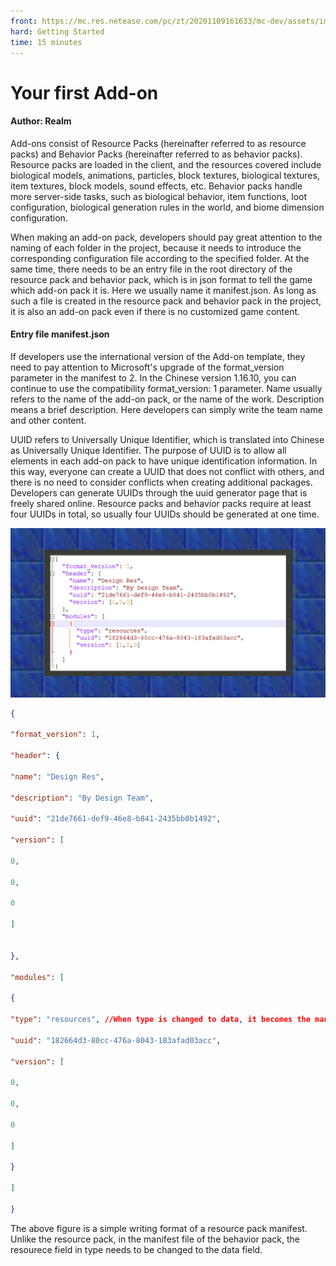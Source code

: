 ```yaml
--- 
front: https://mc.res.netease.com/pc/zt/20201109161633/mc-dev/assets/img/3_1.ad6421a3.png 
hard: Getting Started 
time: 15 minutes 
--- 
```

# Your first Add-on 
#### Author: Realm 

Add-ons consist of Resource Packs (hereinafter referred to as resource packs) and Behavior Packs (hereinafter referred to as behavior packs). Resource packs are loaded in the client, and the resources covered include biological models, animations, particles, block textures, biological textures, item textures, block models, sound effects, etc. Behavior packs handle more server-side tasks, such as biological behavior, item functions, loot configuration, biological generation rules in the world, and biome dimension configuration. 

When making an add-on pack, developers should pay great attention to the naming of each folder in the project, because it needs to introduce the corresponding configuration file according to the specified folder. At the same time, there needs to be an entry file in the root directory of the resource pack and behavior pack, which is in json format to tell the game which add-on pack it is. Here we usually name it manifest.json. As long as such a file is created in the resource pack and behavior pack in the project, it is also an add-on pack even if there is no customized game content. 

#### Entry file manifest.json 

If developers use the international version of the Add-on template, they need to pay attention to Microsoft's upgrade of the format_version parameter in the manifest to 2. In the Chinese version 1.16.10, you can continue to use the compatibility format_version: 1 parameter. Name usually refers to the name of the add-on pack, or the name of the work. Description means a brief description. Here developers can simply write the team name and other content. 

UUID refers to Universally Unique Identifier, which is translated into Chinese as Universally Unique Identifier. The purpose of UUID is to allow all elements in each add-on pack to have unique identification information. In this way, everyone can create a UUID that does not conflict with others, and there is no need to consider conflicts when creating additional packages. Developers can generate UUIDs through the uuid generator page that is freely shared online. Resource packs and behavior packs require at least four UUIDs in total, so usually four UUIDs should be generated at one time. 

![](./images/3_1.png) 

```json 
{ 

"format_version": 1, 

"header": { 

"name": "Design Res", 

"description": "By Design Team", 

"uuid": "21de7661-def9-46e8-b841-2435bb0b1492", 

"version": [ 

0, 

0, 

0 

]


}, 

"modules": [ 

{ 

"type": "resources", //When type is changed to data, it becomes the manifest of the behavior pack 

"uuid": "182664d3-80cc-476a-8043-183afad03acc", 

"version": [ 

0, 

0, 

0 

] 

} 

] 

} 
``` 

The above figure is a simple writing format of a resource pack manifest. Unlike the resource pack, in the manifest file of the behavior pack, the resourece field in type needs to be changed to the data field. 

